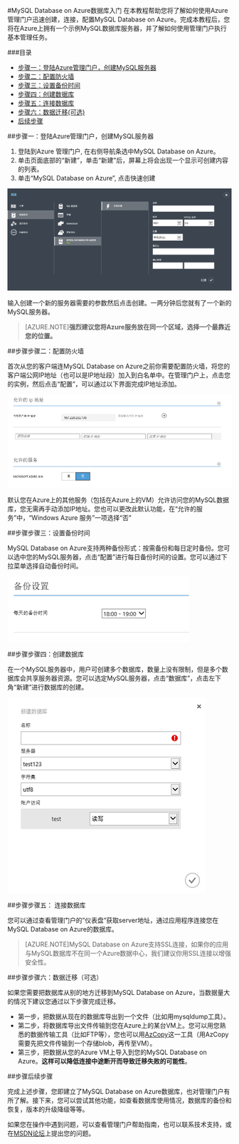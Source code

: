 <properties linkid="" urlDisplayName="" pageTitle="MySQL Database on Azure数据库入门 - Azure 微软云" metaKeywords="Azure 云,技术文档,文档与资源,MySQL,数据库,入门指南" description="快速入门指南帮助您迅速了解MySQL Database on Azure,让您几分钟内轻松创建,连接,迁移,监控管理您的MySQL数据库。您根据入门指南中的步骤操作,将成功建立使用属于您的MySQL数据库。" metaCanonical="" services="MySQL" documentationCenter="Services" title="" authors="" solutions="" manager="" editor="" />

<tags ms.service="mysql" ms.date="" wacn.date="04/29/2015"/>

#MySQL Database on Azure数据库入门
在本教程帮助您将了解如何使用Azure管理门户迅速创建，连接，配置MySQL Database on Azure。完成本教程后，您将在Azure上拥有一个示例MySQL数据库服务器，并了解如何使用管理门户执行基本管理任务。


###目录
- [步骤一：登陆Azure管理门户，创建MySQL服务器](#step1)
- [步骤二：配置防火墙](#step2)
- [步骤三：设置备份时间](#step3)
- [步骤四：创建数据库](#step4)
- [步骤五：连接数据库](#step5)
- [步骤六：数据迁移(可选)](#step6)
- [后续步骤](#nextstep)

##<a id="step1"></a>步骤一：登陆Azure管理门户，创建MySQL服务器

1.	登陆到Azure 管理门户, 在右侧导航条选中MySQL Database on Azure。 
2.	单击页面底部的“新建”，单击“新建”后，屏幕上将会出现一个显示可创建内容的列表。
3.	单击“MySQL Database on Azure”, 点击快速创建
 
![创建MySQL服务器](./media/mysql-database-get-started/create-mysql-server.png)

输入创建一个新的服务器需要的参数然后点击创建。一两分钟后您就有了一个新的MySQL服务器。

>[AZURE.NOTE]**强烈建议您将Azure服务放在同一个区域，选择一个最靠近您的位置。**

##<a id="step2"></a>步骤步骤二：配置防火墙

首次从您的客户端连MySQL Database on Azure之前你需要配置防火墙，将您的客户端公网IP地址（也可以是IP地址段）加入到白名单中。在管理门户上，点击您的实例，然后点击“配置”，可以通过以下界面完成IP地址添加。

![配置MySQL服务器](./media/mysql-database-get-started/config-mysql-server.png) 

默认您在Azure上的其他服务（包括在Azure上的VM）允许访问您的MySQL数据库，您无需再手动添加IP地址。您也可以更改此默认功能，在“允许的服务”中，“Windows Azure 服务”一项选择“否”

##<a id="step3"></a>步骤步骤三：设置备份时间

MySQL Database on Azure支持两种备份形式：按需备份和每日定时备份。您可以选中您的MySQL服务器，点击“配置”进行每日备份时间的设置。您可以通过下拉菜单选择自动备份时间。

![备份设置](./media/mysql-database-get-started/config-backup-window.png)

##<a id="step4"></a>步骤步骤四：创建数据库

在一个MySQL服务器中，用户可创建多个数据库，数量上没有限制，但是多个数据库会共享服务器资源。您可以选定MySQL服务器，点击“数据库”，点击左下角“新建”进行数据库的创建。

![创建数据库](./media/mysql-database-get-started/create-mysql-db.png)

##<a id="step5"></a>步骤步骤五： 连接数据库

您可以通过查看管理门户的”仪表盘”获取server地址，通过应用程序连接您在MySQL Database on Azure的数据库。
>[AZURE.NOTE]MySQL Database on Azure支持SSL连接，如果你的应用与MySQL数据库不在同一个Azure数据中心，我们建议你用SSL连接以增强安全性。

##<a id="step6"></a>步骤步骤六：数据迁移（可选）

如果您需要把数据库从别的地方迁移到MySQL Database on Azure，当数据量大的情况下建议您通过以下步骤完成迁移。

- 第一步，把数据从现在的数据库导出到一个文件（比如用mysqldump工具）。
- 第二步，将数据库导出文件传输到您在Azure上的某台VM上。您可以用您熟悉的数据传输工具（比如FTP等），您也可以用[AzCopy](/documentation/articles/storage-use-azcopy/)这一工具（用AzCopy需要先把文件传输到一个存储blob，再传至VM）。
- 第三步，把数据从您的Azure VM上导入到您的MySQL Database on Azure。**这样可以降低连接中途断开而导致迁移失败的可能性**。

##<a id="nextstep"></a>步骤后续步骤

完成上述步骤，您即建立了MySQL Database on Azure数据库，也对管理门户有所了解。接下来，您可以尝试其他功能，如查看数据库使用情况，数据库的备份和恢复，版本的升级降级等等。

如果您在操作中遇到问题，可以查看管理门户帮助指南，也可以联系技术支持，或在[MSDN论坛](https://social.msdn.microsoft.com/Forums/zh-cn/home?forum=AzureMySQLRDS)上提出您的问题。




